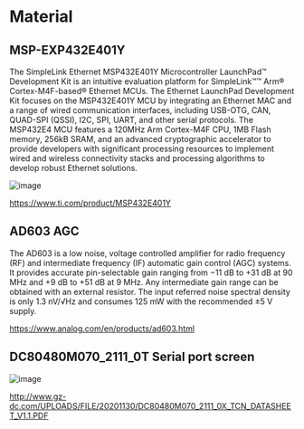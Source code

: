 # Material

## MSP-EXP432E401Y

The SimpleLink Ethernet MSP432E401Y Microcontroller LaunchPad™ Development Kit is an intuitive evaluation platform for SimpleLink™™ Arm® Cortex-M4F-based® Ethernet MCUs. The Ethernet LaunchPad Development Kit focuses on the MSP432E401Y MCU by integrating an Ethernet MAC and a range of wired communication interfaces, including USB-OTG, CAN, QUAD-SPI (QSSI), I2C, SPI, UART, and other serial protocols. The MSP432E4 MCU features a 120MHz Arm Cortex-M4F CPU, 1MB Flash memory, 256kB SRAM, and an advanced cryptographic accelerator to provide developers with significant processing resources to implement wired and wireless connectivity stacks and processing algorithms to develop robust Ethernet solutions.

![image](https://user-images.githubusercontent.com/117464811/236358054-d645cae2-26a7-4388-a888-854e476a4ab9.png)

<https://www.ti.com/product/MSP432E401Y>

## AD603 AGC

The AD603 is a low noise, voltage controlled amplifier for radio frequency (RF) and intermediate frequency (IF) automatic gain control (AGC) systems. It provides accurate pin-selectable gain ranging from −11 dB to +31 dB at 90 MHz and +9 dB to +51 dB at 9 MHz. Any intermediate gain range can be obtained with an external resistor. The input referred noise spectral density is only 1.3 nV/√Hz and consumes 125 mW with the recommended ±5 V supply.

<https://www.analog.com/en/products/ad603.html>

## DC80480M070_2111_0T Serial port screen

![image](https://user-images.githubusercontent.com/117464811/236358815-0c1e7d5f-33b9-420d-a980-60b577a6638a.png)

<http://www.gz-dc.com/UPLOADS/FILE/20201130/DC80480M070_2111_0X_TCN_DATASHEET_V1.1.PDF>
